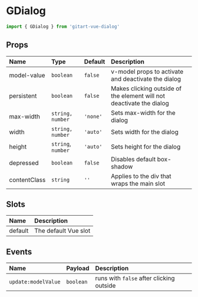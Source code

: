 # GDialog

```js
import { GDialog } from 'gitart-vue-dialog'
```

## Props

| Name | Type | Default | Description |
|:---|:---|:---|:---|
| model-value | `boolean` | `false` | v-model props to activate and deactivate the dialog |
| persistent | `boolean` | `false` | Makes clicking outside of the element will not deactivate the dialog |
| max-width | `string,` `number` | `'none'` | Sets max-width for the dialog |
| width | `string,` `number` | `'auto'` | Sets width for the dialog |
| height | `string`, `number` | `'auto'` | Sets height for the dialog |
| depressed | `boolean` | `false` | Disables default box-shadow |
| contentClass | `string` | `''` | Applies to the div that wraps the main slot |

## Slots

| Name | Description |
|:---|:---|
| default | The default Vue slot


## Events

| Name | Payload | Description |
|:---|:---|:---|
| `update:modelValue` | `boolean` | runs with `false` after clicking outside